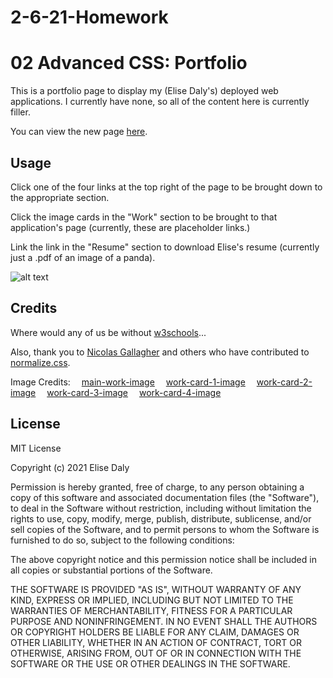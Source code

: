 # 2-6-21-Homework
# 02 Advanced CSS: Portfolio

This is a portfolio page to display my (Elise Daly's) deployed web applications. I currently have none, so all of the content here is currently filler.

You can view the new page [here](https://elisesamanthadaly.github.io/2-6-21-Homework/).


## Usage

Click one of the four links at the top right of the page to be brought down to the appropriate section.

Click the image cards in the "Work" section to be brought to that application's page (currently, these are placeholder links.)

Link the link in the "Resume" section to download Elise's resume (currently just a .pdf of an image of a panda).

![alt text](assets/images/screenshot.png)

## Credits

Where would any of us be without [w3schools](https://www.w3schools.com/)...

Also, thank you to [Nicolas Gallagher](https://github.com/necolas) and others who have contributed to [normalize.css](https://github.com/necolas/normalize.css/blob/master/normalize.css).

Image Credits:
&emsp;[main-work-image](https://ivcjournal.com/feline-diabetes-mellitus/)
&emsp;[work-card-1-image](https://icatcare.org/advice/thinking-of-getting-a-cat/)
&emsp;[work-card-2-image](https://www.pngitem.com/so/old-dog/)
&emsp;[work-card-3-image](https://www.luinonotizie.it/2014/07/23/cina-allarme-peste-bubbonica-unintera-citta-in-quarantena/25519)
&emsp;[work-card-4-image](https://www.bbc.com/news/uk-northern-ireland-50502282)

## License

MIT License

Copyright (c) 2021 Elise Daly

Permission is hereby granted, free of charge, to any person obtaining a copy
of this software and associated documentation files (the "Software"), to deal
in the Software without restriction, including without limitation the rights
to use, copy, modify, merge, publish, distribute, sublicense, and/or sell
copies of the Software, and to permit persons to whom the Software is
furnished to do so, subject to the following conditions:

The above copyright notice and this permission notice shall be included in all
copies or substantial portions of the Software.

THE SOFTWARE IS PROVIDED "AS IS", WITHOUT WARRANTY OF ANY KIND, EXPRESS OR
IMPLIED, INCLUDING BUT NOT LIMITED TO THE WARRANTIES OF MERCHANTABILITY,
FITNESS FOR A PARTICULAR PURPOSE AND NONINFRINGEMENT. IN NO EVENT SHALL THE
AUTHORS OR COPYRIGHT HOLDERS BE LIABLE FOR ANY CLAIM, DAMAGES OR OTHER
LIABILITY, WHETHER IN AN ACTION OF CONTRACT, TORT OR OTHERWISE, ARISING FROM,
OUT OF OR IN CONNECTION WITH THE SOFTWARE OR THE USE OR OTHER DEALINGS IN THE
SOFTWARE.